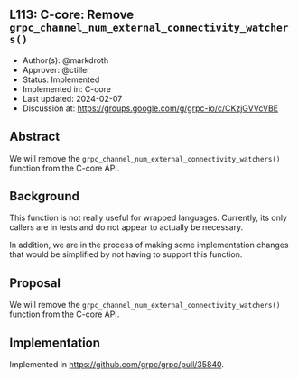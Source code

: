 L113: C-core: Remove `grpc_channel_num_external_connectivity_watchers()`
----
* Author(s): @markdroth
* Approver: @ctiller
* Status: Implemented
* Implemented in: C-core
* Last updated: 2024-02-07
* Discussion at: https://groups.google.com/g/grpc-io/c/CKzjGVVcVBE

## Abstract

We will remove the `grpc_channel_num_external_connectivity_watchers()`
function from the C-core API.

## Background

This function is not really useful for wrapped languages.  Currently,
its only callers are in tests and do not appear to actually be
necessary.

In addition, we are in the process of making some implementation changes
that would be simplified by not having to support this function.

## Proposal

We will remove the `grpc_channel_num_external_connectivity_watchers()`
function from the C-core API.

## Implementation

Implemented in https://github.com/grpc/grpc/pull/35840.
